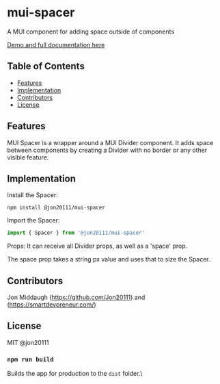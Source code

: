 # mui-spacer
A MUI component for adding space outside of components

[Demo and full documentation here](https://smartdevpreneur.com/mui-spacer)

## Table of Contents

- [Features](#features)
- [Implementation](#implementation)
- [Contributors](#contributors)
- [License](#license)

## Features

MUI Spacer is a wrapper around a MUI Divider component.  It adds space between components by creating a Divider with no border or any other visible feature.

## Implementation

Install the Spacer:

```
npm install @jon20111/mui-spacer
```

Import the Spacer:
```js
import { Spacer } from '@jon20111/mui-spacer'
```
Props:
It can receive all Divider props, as well as a 'space' prop.

The space prop takes a string px value and uses that to size the Spacer.

## Contributors

Jon Middaugh (https://github.com/Jon20111) and (https://smartdevpreneur.com/)

## License

MIT @jon20111


### `npm run build`

Builds the app for production to the `dist` folder.\
